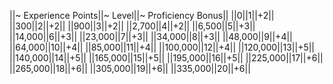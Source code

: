 ||~ Experience Points||~ Level||~ Proficiency Bonus||
||0||1||+2||
||300||2||+2||
||900||3||+2||
||2,700||4||+2||
||6,500||5||+3||
||14,000||6||+3||
||23,000||7||+3||
||34,000||8||+3||
||48,000||9||+4||
||64,000||10||+4||
||85,000||11||+4||
||100,000||12||+4||
||120,000||13||+5||
||140,000||14||+5||
||165,000||15||+5||
||195,000||16||+5||
||225,000||17||+6||
||265,000||18||+6||
||305,000||19||+6||
||335,000||20||+6||